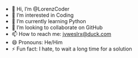 - 👋 Hi, I’m @LorenzCoder
- 👀 I’m interested in Coding
- 🌱 I’m currently learning Python
- 💞️ I’m looking to collaborate on GitHub
- 📫 How to reach me: jvweslrx@duck.com
- 😄 Pronouns: He/Him
- ⚡ Fun fact: I hate, to wait a long time for a solution

<!---
LorenzCoder/LorenzCoder is a ✨ special ✨ repository because its `README.md` (this file) appears on your GitHub profile.
You can click the Preview link to take a look at your changes.
--->
